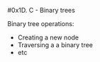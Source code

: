 #0x1D. C - Binary trees

Binary tree operations:
- Creating a new node
- Traversing a a binary tree
- etc
